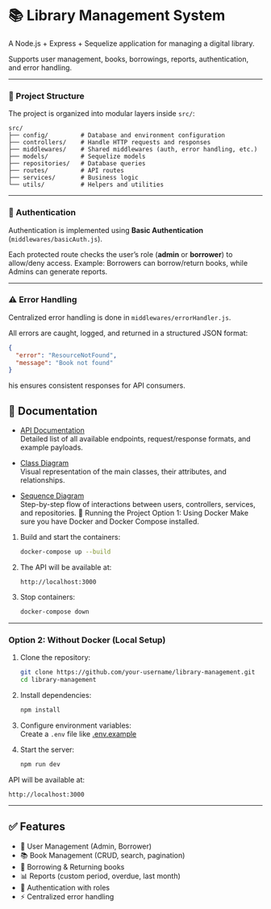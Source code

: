 # 📚 Library Management System

A Node.js + Express + Sequelize application for managing a digital library.

Supports user management, books, borrowings, reports, authentication, and error handling.

***

### 📂 Project Structure

The project is organized into modular layers inside `src/`:
```
src/
├── config/         # Database and environment configuration
├── controllers/    # Handle HTTP requests and responses
├── middlewares/    # Shared middlewares (auth, error handling, etc.)
├── models/         # Sequelize models
├── repositories/   # Database queries
├── routes/         # API routes
├── services/       # Business logic
└── utils/          # Helpers and utilities
```

***

### 🔑 Authentication

Authentication is implemented using **Basic Authentication** (`middlewares/basicAuth.js`).

Each protected route checks the user’s role (**admin** or **borrower**) to allow/deny access.
Example: Borrowers can borrow/return books, while Admins can generate reports.

***

### ⚠️ Error Handling

Centralized error handling is done in `middlewares/errorHandler.js`.

All errors are caught, logged, and returned in a structured JSON format:

```json
{
  "error": "ResourceNotFound",
  "message": "Book not found"
}
```
his ensures consistent responses for API consumers.

## 📖 Documentation

- [API Documentation](./assets/API.md)  
  Detailed list of all available endpoints, request/response formats, and example payloads.  

- [Class Diagram](./assets/class_diagram.md)  
  Visual representation of the main classes, their attributes, and relationships.  

- [Sequence Diagram](./assets/sequence_diagram.md)  
  Step-by-step flow of interactions between users, controllers, services, and repositories.
🚀 Running the Project
Option 1: Using Docker
Make sure you have Docker and Docker Compose installed.

1. Build and start the containers:
   ```bash
   docker-compose up --build
   ```
2. The API will be available at:  
   ```
   http://localhost:3000
   ```

3. Stop containers:
   ```bash
   docker-compose down
   ```

---

### Option 2: Without Docker (Local Setup)

1. Clone the repository:
   ```bash
   git clone https://github.com/your-username/library-management.git
   cd library-management
   ```

2. Install dependencies:
   ```bash
   npm install
   ```

3. Configure environment variables:  
   Create a `.env` file like [.env.example](./.env.example)


4. Start the server:
   ```bash
   npm run dev
   ```

API will be available at:
```
http://localhost:3000
```

---

## ✅ Features

- 👤 User Management (Admin, Borrower)  
- 📚 Book Management (CRUD, search, pagination)  
- 🔄 Borrowing & Returning books  
- 📊 Reports (custom period, overdue, last month)  
- 🔐 Authentication with roles  
- ⚡ Centralized error handling  
